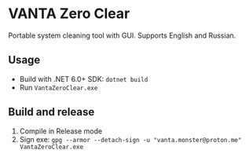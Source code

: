 # VANTA Zero Clear

Portable system cleaning tool with GUI.
Supports English and Russian.

## Usage

- Build with .NET 6.0+ SDK: `dotnet build`
- Run `VantaZeroClear.exe`

## Build and release

1. Compile in Release mode
2. Sign exe: `gpg --armor --detach-sign -u "vanta.monster@proton.me" VantaZeroClear.exe`
